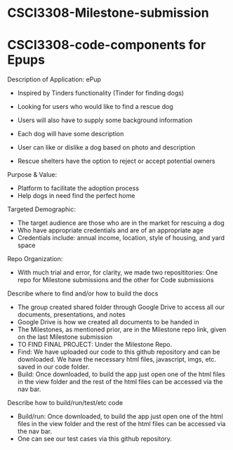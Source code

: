 # CSCI3308-Milestone-submission
# CSCI3308-code-components for Epups

Description of Application: ePup

- Inspired by Tinders functionality (Tinder for finding dogs)

- Looking for users who would like to find a rescue dog

- Users will also have to supply some background information

- Each dog will have some description

- User can like or dislike a dog based on photo and description  

- Rescue shelters have the option to reject or accept potential owners

Purpose & Value:
  - Platform to facilitate the adoption process
  - Help dogs in need find the perfect home  

Targeted Demographic:
  - The target audience are those who are in the market for rescuing a dog
  - Who have appropriate credentials and are of an appropriate age
  - Credentials include: annual income, location, style of housing, and yard space 

Repo Organization:
 - With much trial and error, for clarity, we made two reposititories: One repo for Milestone submissions and the other for Code   submissions
 
Describe where to find and/or how to build the docs 
 - The group created shared folder through Google Drive to access all our documents, presentations, and notes
 - Google Drive is how we created all documents to be handed in
 - The Milestones, as mentioned prior, are in the Milestone repo link, given on the last Milestone submission
 - TO FIND FINAL PROJECT: Under the Milestone Repo.
 - Find: We have uploaded our code to this github repository and can be downloaded. We have the necessary html files, javascript, imgs, etc. saved in our code folder. 
 - Build: Once downloaded, to build the app just open one of the html files in the view folder
  and the rest of the html files can be accessed via the nav bar.

Describe how to build/run/test/etc code 
 - Build/run: Once downloaded, to build the app just open one of the html files in the view folder
  and the rest of the html files can be accessed via the nav bar.
 - One can see our test cases via this github repository.
